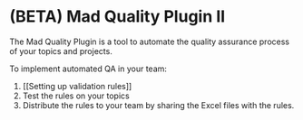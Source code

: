 # (BETA) Mad Quality Plugin II 
The Mad Quality Plugin is a tool to automate the quality assurance process of your topics and projects. 

To implement automated QA in your team:

1. [[Setting up validation rules]]
2. Test the rules on your topics
3. Distribute the rules to your team by sharing the Excel files with the rules. 


